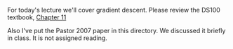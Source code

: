For today's lecture we'll cover gradient descent.  Please review the DS100 textbook, [Chapter 11](https://www.textbook.ds100.org/ch/11/gradient_descent.html)

Also I've put the Pastor 2007 paper in this directory.  We discussed it briefly in class.  It is not assigned reading.  